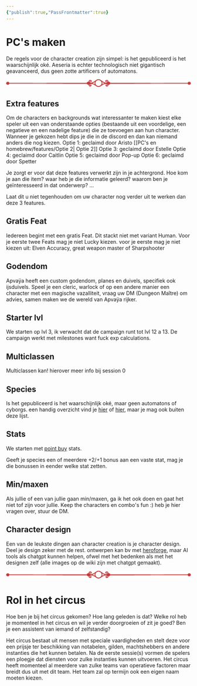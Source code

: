 ```yaml
---
{"publish":true,"PassFrontmatter":true}
---
```


# PC's maken

De regels voor de character creation zijn simpel: is het gepubliceerd is het waarschijnlijk oké.
Aeseria is echter technologisch niet gigantisch geavanceerd, dus geen zotte artificers of automatons.

![Divider_1.webp](../Divider_1.webp)
## Extra features
Om de characters en backgrounds wat interessanter te maken kiest elke speler uit een van onderstaande opties (bestaande uit een voordelige, een negatieve en een nadelige feature) die ze toevoegen aan hun character. Wanneer je gekozen hebt dips je die in de discord en dan kan niemand anders die nog kiezen.
Optie 1: geclaimd door Aristo
[[PC's en homebrew/features/Optie 2\| Optie 2]]
Optie 3: geclaimd door Estelle
Optie 4: geclaimd door Caitlin
Optie 5: geclaimd door Pop-up
Optie 6: geclaimd door Spetter

Je zorgt er voor dat deze features verwerkt zijn in je achtergrond. Hoe kom je aan die item? waar heb je die informatie geleerd? waarom ben je geïnteresseerd in dat onderwerp? ...

Laat dit u niet tegenhouden om uw character nog verder uit te werken dan deze 3 features.

## Gratis Feat
Iedereen begint met een gratis Feat. Dit stackt niet met variant Human.
Voor je eerste twee Feats mag je niet Lucky kiezen. voor je eerste mag je niet kiezen uit:  Elven Accuracy, great weapon master of Sharpshooter


## Godendom
Apvaÿa heeft een custom godendom, planes en duivels, specifiek ook ijsduivels. Speel je een cleric, warlock of op een andere manier een character met een magische vazalliteit, vraag uw DM (Dungeon Maître) om advies, samen maken we de wereld van Apvaÿa rijker.


## Starter lvl
We starten op lvl 3, ik verwacht dat de campaign runt tot lvl 12 a 13.
De campaign werkt met milestones want fuck exp calculations. 

## Multiclassen
Multiclassen kan! hierover meer info bij session 0

## Species
Is het gepubliceerd is het waarschijnlijk oké, maar geen automatons of cyborgs.
een handig overzicht vind je [hier](https://www.dndbeyond.com/races?srsltid=AfmBOop2JjlbogvAbZF510YwA0H5I3OLdn7zvPskVRON3ytGbxA1Ct8H) of [hier](http://dndroll.wikidot.com/races), maar je mag ook buiten deze lijst.


## Stats
We starten met [point buy](https://chicken-dinner.com/5e/5e-point-buy.html) stats.

Geeft je species een of meerdere +2/+1 bonus aan een vaste stat, mag je die bonussen in eender welke stat zetten.

## Min/maxen
Als jullie of een van jullie gaan min/maxen, ga ik het ook doen en gaat het niet tof zijn voor jullie. Keep the characters en combo's fun :) heb je hier vragen over, stuur de DM.

## Character design
Een van de leukste dingen aan character creation is je character design. Deel je design zeker met de rest. 
ontwerpen kan bv met [heroforge](https://www.heroforge.com/intro/?srsltid=AfmBOooHR0fHP7G4-2FzQBGjk4fTquVyg8HyP3iPU8w8qK-AUCKwRJXX), maar AI tools als chatgpt kunnen helpen, ofwel met het bedenken als met het designen zelf (alle images op de wiki zijn met chatgpt gemaakt).


![Divider_1.webp](../Divider_1.webp)
# Rol in het circus
Hoe ben je bij het circus gekomen? Hoe lang geleden is dat? Welke rol heb je momenteel in het circus en wil je verder doorgroeien of zit je goed? Ben je een assistent van iemand of zelfstandig?

Het circus bestaat uit mensen met speciale vaardigheden en stelt deze voor een prijsje ter beschikking van notabelen, gilden, machtshebbers en andere instanties die het kunnen betalen. Na de eerste sessie(s) vormen de spelers een ploegje dat diensten voor zulke instanties kunnen uitvoeren. Het circus heeft momenteel al meerdere van zulke teams van operatieve factoren maar breidt dus uit met dit team. Het team zal op termijn ook een eigen naam moeten kiezen.




